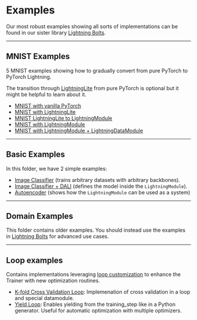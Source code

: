 # Examples

Our most robust examples showing all sorts of implementations
can be found in our sister library [Lightning Bolts](https://pytorch-lightning.readthedocs.io/en/latest/ecosystem/bolts.html).

______________________________________________________________________

## MNIST Examples

5 MNIST examples showing how to gradually convert from pure PyTorch to PyTorch Lightning.

The transition through [LightningLite](https://pytorch-lightning.readthedocs.io/en/latest/starter/lightning_lite.html) from pure PyTorch is optional but it might be helpful to learn about it.

- [MNIST with vanilla PyTorch](./basic_examples/mnist_examples/image_classifier_1_pytorch.py)
- [MNIST with LightningLite](./basic_examples/mnist_examples/image_classifier_2_lite.py)
- [MNIST LightningLite to LightningModule](./basic_examples/mnist_examples/image_classifier_3_lite_to_lightning_module.py)
- [MNIST with LightningModule](./basic_examples/mnist_examples/image_classifier_4_lightning_module.py)
- [MNIST with LightningModule + LightningDataModule](./basic_examples/mnist_examples/image_classifier_5_lightning_datamodule.py)

______________________________________________________________________

## Basic Examples

In this folder, we have 2 simple examples:

- [Image Classifier](./basic_examples/backbone_image_classifier.py) (trains arbitrary datasets with arbitrary backbones).
- [Image Classifier + DALI](./basic_examples/mnist_examples/image_classifier_4_dali.py) (defines the model inside the `LightningModule`).
- [Autoencoder](./basic_examples/autoencoder.py) (shows how the `LightningModule` can be used as a system)

______________________________________________________________________

## Domain Examples

This folder contains older examples. You should instead use the examples
in [Lightning Bolts](https://pytorch-lightning.readthedocs.io/en/latest/ecosystem/bolts.html)
for advanced use cases.

______________________________________________________________________

## Loop examples

Contains implementations leveraging [loop customization](https://pytorch-lightning.readthedocs.io/en/latest/extensions/loops.html) to enhance the Trainer with new optimization routines.

- [K-fold Cross Validation Loop](./loop_examples/kfold.py): Implemenation of cross validation in a loop and special datamodule.
- [Yield Loop](./loop_examples/yielding_training_step.py): Enables yielding from the training_step like in a Python generator. Useful for automatic optimization with multiple optimizers.
